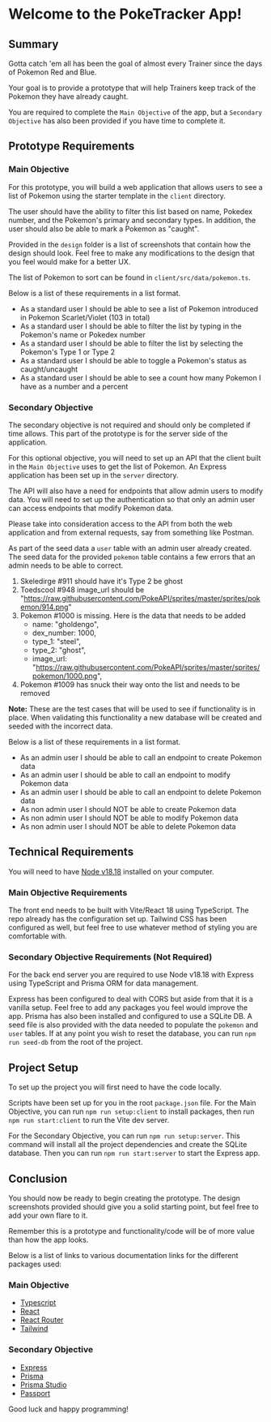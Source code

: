 # Welcome to the PokeTracker App!

## Summary

Gotta catch 'em all has been the goal of almost every Trainer since the days of Pokemon Red and Blue.

Your goal is to provide a prototype that will help Trainers keep track of the Pokemon they have already caught.

You are required to complete the `Main Objective` of the app, but a `Secondary Objective` has also been provided if you have time to complete it.

## Prototype Requirements

### Main Objective
For this prototype, you will build a web application that allows users to see a list of Pokemon using the starter template in the `client` directory.

The user should have the ability to filter this list based on name, Pokedex number, and the Pokemon's primary and secondary types.
In addition, the user should also be able to mark a Pokemon as "caught".

Provided in the `design` folder is a list of screenshots that contain how the design should look. Feel free to make any modifications to the design that you feel would make for a better UX.

The list of Pokemon to sort can be found in `client/src/data/pokemon.ts`.

Below is a list of these requirements in a list format.
- As a standard user I should be able to see a list of Pokemon introduced in Pokemon Scarlet/Violet (103 in total)
- As a standard user I should be able to filter the list by typing in the Pokemon's name or Pokedex number
- As a standard user I should be able to filter the list by selecting the Pokemon's Type 1 or Type 2
- As a standard user I should be able to toggle a Pokemon's status as caught/uncaught
- As a standard user I should be able to see a count how many Pokemon I have as a number and a percent

### Secondary Objective
The secondary objective is not required and should only be completed if time allows. This part of the prototype is for the server side of the application.

For this optional objective, you will need to set up an API that the client built in the `Main Objective` uses to get the list of Pokemon. An Express application has been set up in the `server` directory.

The API will also have a need for endpoints that allow admin users to modify data.
You will need to set up the authentication so that only an admin user can access endpoints that modify Pokemon data.

Please take into consideration access to the API from both the web application and from external requests, say from something like Postman.

As part of the seed data a `user` table with an admin user already created.
The seed data for the provided `pokemon` table contains a few errors that an admin needs to be able to correct.

1. Skeledirge #911 should have it's Type 2 be ghost
2. Toedscool #948 image_url should be "https://raw.githubusercontent.com/PokeAPI/sprites/master/sprites/pokemon/914.png"
3. Pokemon #1000 is missing. Here is the data that needs to be added
   - name: "gholdengo",
   - dex_number: 1000,
   - type_1: "steel",
   - type_2: "ghost",
   - image_url: "https://raw.githubusercontent.com/PokeAPI/sprites/master/sprites/pokemon/1000.png",
4. Pokemon #1009 has snuck their way onto the list and needs to be removed

<strong>Note:</strong> These are the test cases that will be used to see if functionality is in place. When validating this functionality a new database will be created and seeded with the incorrect data.

Below is a list of these requirements in a list format.
- As an admin user I should be able to call an endpoint to create Pokemon data
- As an admin user I should be able to call an endpoint to modify Pokemon data
- As an admin user I should be able to call an endpoint to delete Pokemon data
- As non admin user I should NOT be able to create Pokemon data
- As non admin user I should NOT be able to modify Pokemon data
- As non admin user I should NOT be able to delete Pokemon data

## Technical Requirements
You will need to have [Node v18.18](https://nodejs.org/en/) installed on your computer.

### Main Objective Requirements
The front end needs to be built with Vite/React 18 using TypeScript. The repo already has the configuration set up.
Tailwind CSS has been configured as well, but feel free to use whatever method of styling you are comfortable with.

### Secondary Objective Requirements (Not Required)
For the back end server you are required to use Node v18.18 with Express using TypeScript and Prisma ORM for data management.

Express has been configured to deal with CORS but aside from that it is a vanilla setup. Feel free to add any packages you feel would improve the app.
Prisma has also been installed and configured to use a SQLite DB.
A seed file is also provided with the data needed to populate the `pokemon` and `user` tables.
If at any point you wish to reset the database, you can run `npm run seed-db` from the root of the project.

## Project Setup
To set up the project you will first need to have the code locally.

Scripts have been set up for you in the root `package.json` file.
For the Main Objective, you can run `npm run setup:client` to install packages, then run `npm run start:client` to run the Vite dev server.

For the Secondary Objective, you can run `npm run setup:server`.
This command will install all the project dependencies and create the SQLite database.
Then you can run `npm run start:server` to start the Express app.


## Conclusion
You should now be ready to begin creating the prototype. The design screenshots provided should give you a solid starting point, but feel free to add your own flare to it.

Remember this is a prototype and functionality/code will be of more value than how the app looks.

Below is a list of links to various documentation links for the different packages used:
### Main Objective
- [Typescript](https://www.typescriptlang.org/docs/)
- [React](https://reactjs.org/docs/getting-started.html)
- [React Router](https://reactrouter.com/en/main)
- [Tailwind](https://tailwindcss.com/docs/installation)

### Secondary Objective
- [Express](https://expressjs.com/en/guide/routing.html)
- [Prisma](https://www.prisma.io/docs)
- [Prisma Studio](https://www.prisma.io/studio)
- [Passport](https://www.passportjs.org/docs/)

Good luck and happy programming!